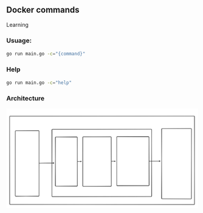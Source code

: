 ## Docker commands

Learning

### Usuage:

```bash
go run main.go -c="{command}"
```

### Help

```bash
go run main.go -c="help"
```

### Architecture

![Docker Architecture](architecture.svg)
